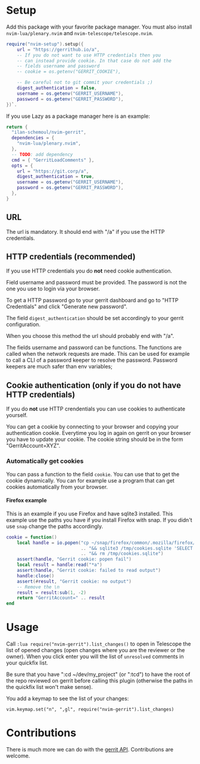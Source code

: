 # Setup

Add this package with your favorite package manager. You must also install `nvim-lua/plenary.nvim` and `nvim-telescope/telescope.nvim`.

```lua
require("nvim-setup").setup({
    url = "https://gerrithub.io/a",
    -- If you do not want to use HTTP credentials then you
    -- can instead provide cookie. In that case do not add the
    -- fields username and password
    -- cookie = os.getenv("GERRIT_COOKIE"),

    -- Be careful not to git commit your credentials ;)
    digest_authentication = false,
    username = os.getenv("GERRIT_USERNAME"),
    password = os.getenv("GERRIT_PASSWORD"),
})`.
```

If you use Lazy as a package manager here is an example:

```lua
return {
  "ilan-schemoul/nvim-gerrit",
  dependencies = {
    "nvim-lua/plenary.nvim",
  },
  -- TODO: add dependency
  cmd = { "GerritLoadComments" },
  opts = {
    url = "https://git.corp/a",
    digest_authentication = true,
    username = os.getenv("GERRIT_USERNAME"),
    password = os.getenv("GERRIT_PASSWORD"),
  },
}
```

## URL

The url is mandatory. It should end with "/a" if you use the HTTP credentials.

## HTTP credentials (recommended)

If you use HTTP credentials you do **not** need cookie authentication.

Field username and password must be provided. The password is not the one you use to login via your browser.

To get a HTTP password go to your gerrit dashboard and go to "HTTP Credentials" and click "Generate new password".

The field `digest_authentication` should be set accordingly to your gerrit configuration.

When you choose this method the url should probably end with "/a".

The fields username and password can be functions. The functions are called when the network
requests are made. This can be used for example to call a CLI of a password keeper to resolve
the password. Password keepers are much safer than env variables;

## Cookie authentication (only if you do not have HTTP credentials)

If you do **not** use HTTP crendentials you can use cookies to authenticate yourself.

You can get a cookie by connecting to your browser and copying your authentication cookie. Everytime you log in again on gerrit on your browser you have to update your cookie. The cookie string should be in the form "GerritAccount=XYZ".

### Automatically get cookies

You can pass a function to the field `cookie`. You can use that to get the cookie dynamically. You can for example
use a program that can get cookies automatically from your browser.

#### Firefox example

This is an example if you use Firefox and have sqlite3 installed. This example use the paths you
have if you install Firefox with snap. If you didn't use `snap` change the paths accordingly.

```lua
cookie = function()
    local handle = io.popen("cp ~/snap/firefox/common/.mozilla/firefox/*default-release/cookies.sqlite /tmp/cookies.sqlite "
                            .. "&& sqlite3 /tmp/cookies.sqlite 'SELECT value FROM moz_cookies WHERE name=\"GerritAccount\" ;'"
                            .. "&& rm /tmp/cookies.sqlite")
    assert(handle, "Gerrit cookie: popen fail")
    local result = handle:read("*a")
    assert(handle, "Gerrit cookie: failed to read output")
    handle:close()
    assert(#result, "Gerrit cookie: no output")
    -- Remove the \n
    result = result:sub(1, -2)
    return "GerritAccount=" .. result
end
```

# Usage

Call `:lua require("nvim-gerrit").list_changes()` to open in Telescope the list of
opened changes (open changes where you are the reviewer or the owner). When
you click enter you will the list of `unresolved` comments in your quickfix
list.

Be sure that you have ":cd ~/dev/my_project" (or ":tcd") to have the root of
the repo reviewed on gerrit before calling this plugin (otherwise the paths in
the quickfix list won't make sense).

You add a keymap to see the list of your changes:

`vim.keymap.set("n", ",gl", require("nvim-gerrit").list_changes)`

# Contributions

There is much more we can do with the [gerrit API](https://gerrit-documentation.storage.googleapis.com/Documentation/2.15.3/rest-api.html). Contributions are welcome.
